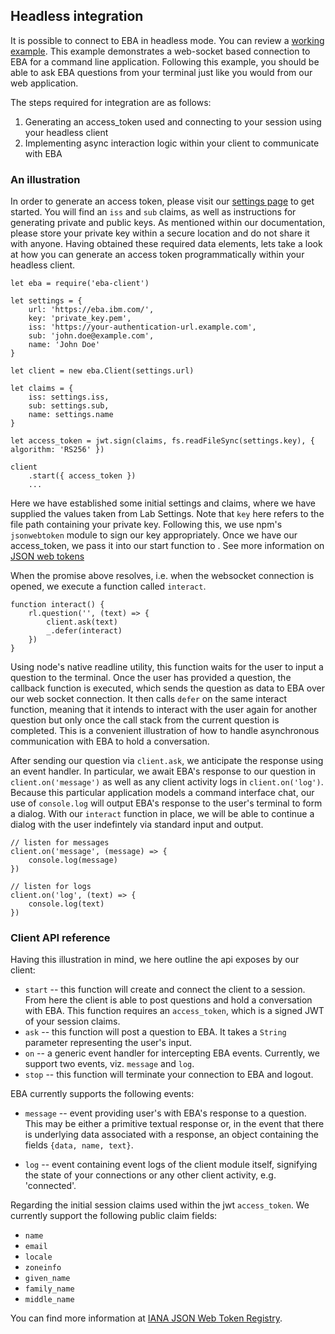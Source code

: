 ## Headless integration

It is possible to connect to EBA in headless mode. You can review a [working example](https://github.com/ibm-watson-embedded-business-assistant/eba-example-agents/tree/master/samples/websocket-node-client). This example demonstrates a web-socket based connection to EBA for a command line application. Following this example, you should be able to ask EBA questions from your terminal just like you would from our web application.

The steps required for integration are as follows:
1. Generating an access_token used and connecting to your session using your headless client
2. Implementing async interaction logic within your client to communicate with EBA

### An illustration

In order to generate an access token, please visit our [settings page](https://eba.ibm.com/assistant#/lab/settings) to get started. You will find an `iss` and `sub` claims, as well as instructions for generating private and public keys. As mentioned within our documentation, please store your private key within a secure location and do not share it with anyone. Having obtained these required data elements, lets take a look at how you can generate an access token programmatically within your headless client.

```
let eba = require('eba-client')

let settings = {
    url: 'https://eba.ibm.com/',
    key: 'private_key.pem',
    iss: 'https://your-authentication-url.example.com',
    sub: 'john.doe@example.com',
    name: 'John Doe'
}

let client = new eba.Client(settings.url)

let claims = {
    iss: settings.iss,
    sub: settings.sub,
    name: settings.name
}

let access_token = jwt.sign(claims, fs.readFileSync(settings.key), { algorithm: 'RS256' })

client
    .start({ access_token })
    ...

```

Here we have established some initial settings and claims, where we have supplied the values taken from Lab Settings. Note that `key` here refers to the file path containing your private key. Following this, we use npm's `jsonwebtoken` module to sign our key appropriately. Once we have our access_token, we pass it into our start function to . See more information on [JSON web tokens](https://jwt.io/introduction/)

When the promise above resolves, i.e. when the websocket connection is opened, we execute a function called `interact`.

```
function interact() {
    rl.question('', (text) => {
        client.ask(text)
        _.defer(interact)
    })
}
```

Using node's native readline utility, this function waits for the user to input a question to the terminal. Once the user has provided a question, the callback function is executed, which sends the question as data to EBA over our web socket connection. It then calls `defer` on the same interact function, meaning that it intends to interact with the user again for another question but only once the call stack from the current question is completed. This is a convenient illustration of how to handle asynchronous communication with EBA to hold a conversation.

After sending our question via `client.ask`, we anticipate the response using an event handler. In particular, we await EBA's response to our question in `client.on('message')` as well as any client activity logs in `client.on('log')`. Because this particular application models a command interface chat, our use of `console.log` will output EBA's response to the user's terminal to form a dialog. With our `interact` function in place, we will be able to continue a dialog with the user indefintely via standard input and output.

```
// listen for messages
client.on('message', (message) => {
    console.log(message)
})

// listen for logs
client.on('log', (text) => {
    console.log(text)
})
```

### Client API reference
Having this illustration in mind, we here outline the api exposes by our client:

- `start` -- this function will create and connect the client to a session. From here the client is able to post questions and hold a conversation with EBA. This function requires an `access_token`, which is a signed JWT of your session claims.
- `ask`  -- this function will post a question to EBA. It takes a `String` parameter representing the user's input.
- `on`   -- a generic event handler for intercepting EBA events. Currently, we support two events, viz. `message` and `log`.
- `stop` -- this function will terminate your connection to EBA and logout.

EBA currently supports the following events:

- `message` -- event providing user's with EBA's response to a question. This may be either a primitive textual response or, in the event that there is underlying data associated with a response, an object containing the fields `{data, name, text}`. 

- `log` -- event containing event logs of the client module itself, signifying the state of your connections or any other client activity, e.g. 'connected'.

Regarding the initial session claims used within the jwt `access_token`. We currently support the following public claim fields:

- `name`
- `email`
- `locale`
- `zoneinfo`
- `given_name`
- `family_name`
- `middle_name`

You can find more information at [IANA JSON Web Token Registry](https://www.iana.org/assignments/jwt/jwt.xhtml).
